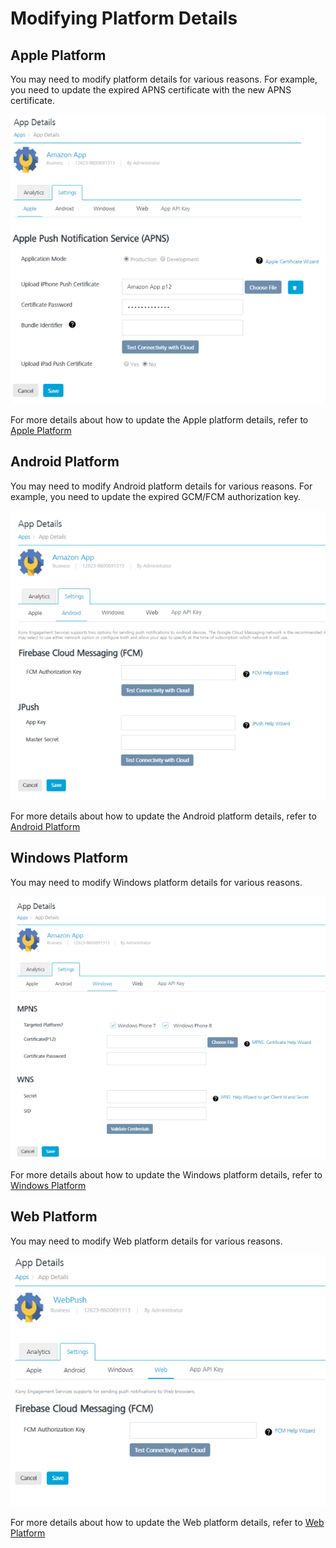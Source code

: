                             


Modifying Platform Details
==========================

Apple Platform
--------------

You may need to modify platform details for various reasons. For example, you need to update the expired APNS certificate with the new APNS certificate.

![](../Resources/Images/Overview/Apps/modifyapplepl_626x575.png)

For more details about how to update the Apple platform details, refer to [Apple Platform](../../../../Foundry/vms_console_user_guide/Content/Apps/Apple.md)

Android Platform
----------------

You may need to modify Android platform details for various reasons. For example, you need to update the expired GCM/FCM authorization key.

![](../Resources/Images/Overview/Apps/modifyandroidpl_628x577.png)

For more details about how to update the Android platform details, refer to [Android Platform](../../../../Foundry/vms_console_user_guide/Content/Apps/Android.md)

Windows Platform
----------------

You may need to modify Windows platform details for various reasons.

![](../Resources/Images/Overview/Apps/modifywindowspl_632x527.png)

For more details about how to update the Windows platform details, refer to [Windows Platform](../../../../Foundry/vms_console_user_guide/Content/Apps/Windows.md)

Web Platform
------------

You may need to modify Web platform details for various reasons.

![](../Resources/Images/Overview/Apps/ModifyWebpl_634x506.png)

For more details about how to update the Web platform details, refer to [Web Platform](Web.md#Apps/Windows.md)
